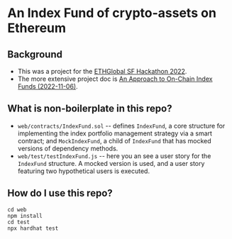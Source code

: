 # An Index Fund of crypto-assets on Ethereum

## Background
 - This was a project for the [ETHGlobal SF Hackathon 2022](https://ethglobal.com/events/ethsanfrancisco2022/home).
 - The more extensive project doc is [An Approach to On-Chain Index Funds (2022-11-06)](https://docs.google.com/document/d/1P7B8YbMYtgKWLpTUFDoFH_Krtiwo9xgKgCTuOfMV0Do/edit#heading=h.vv1754u0addx).


## What is non-boilerplate in this repo?
 - `web/contracts/IndexFund.sol` -- defines `IndexFund`, a core structure for implementing the index portfolio management strategy via a smart contract; and `MockIndexFund`, a child of `IndexFund` that has mocked versions of dependency methods.
 - `web/test/testIndexFund.js` -- here you an see a user story for the `IndexFund` structure. A mocked version is used, and a user story featuring two hypothetical users is executed.

## How do I use this repo?
```
cd web
npm install
cd test
npx hardhat test
```
